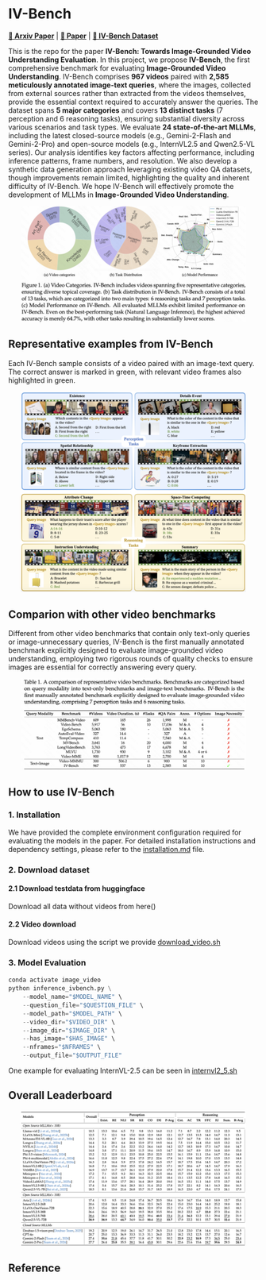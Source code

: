 # IV-Bench

[**📖 Arxiv Paper**]() | [**🤗 Paper**]() | [**🤗 IV-Bench Dataset**]()

This is the repo for the paper **IV-Bench: Towards Image-Grounded Video Understanding Evaluation**. In this project, we propose **IV-Bench**, the first comprehensive benchmark for evaluating **Image-Grounded Video Understanding**. IV-Bench comprises **967 videos** paired with **2,585 meticulously annotated image-text queries**, where the images, collected from external sources rather than extracted from the videos themselves, provide the essential context required to accurately answer the queries. The dataset spans **5 major categories** and covers **13 distinct tasks** (7 perception and 6 reasoning tasks), ensuring substantial diversity across various scenarios and task types. We evaluate **24 state-of-the-art MLLMs**, including the latest closed-source models (e.g., Gemini-2-Flash and Gemini-2-Pro) and open-source models (e.g., InternVL2.5 and Qwen2.5-VL series). Our analysis identifies key factors affecting performance, including inference patterns, frame numbers, and resolution. We also develop a synthetic data generation approach leveraging existing video QA datasets, though improvements remain limited, highlighting the quality and inherent difficulty of IV-Bench. We hope IV-Bench will effectively promote the development of MLLMs in **Image-Grounded Video Understanding**.


<div align="center">
<img src=./imgs/overview.png width=90% />
</div>

## Representative examples from IV-Bench
Each IV-Bench sample consists of a video paired with an image-text query. The correct answer is marked in green, with relevant video frames also highlighted in green.

<div align="center">
<img src=./imgs/examples.png width=90% />
</div>

## Comparion with other video benchmarks
Different from other video benchmarks that contain only text-only queries or image-unnecessary queries, IV-Bench is the first manually annotated benchmark explicitly designed to evaluate image-grounded video understanding, employing two rigorous rounds of quality checks to ensure images are essential for correctly answering every query.

<div align="center">
<img src=./imgs/comparion.png width=90% />
</div>


## How to use IV-Bench

### 1. Installation

We have provided the complete environment configuration required for evaluating the models in the paper. For detailed installation instructions and dependency settings, please refer to the [installation.md](installation.md) file.

### 2. Download dataset

#### 2.1 Download testdata from huggingface

Download all data without videos from here()

#### 2.2 Video download

Download videos using the script we provide [download_video.sh](download_video.sh)

### 3. Model Evaluation

```python
conda activate image_video
python inference_ivbench.py \
    --model_name="$MODEL_NAME" \
    --question_file="$QUESTION_FILE" \
    --model_path="$MODEL_PATH" \
    --video_dir="$VIDEO_DIR" \
    --image_dir="$IMAGE_DIR" \
    --has_image="$HAS_IMAGE" \
    --nframes="$NFRAMES" \
    --output_file="$OUTPUT_FILE"
```

One example for evaluating InternVL-2.5 can be seen in [internvl2_5.sh](scripts/internvl2_5.sh)

## Overall Leaderboard

<div align="center">
<img src=./imgs/experiment.png width=90% />
</div>


## Reference

```bib

```